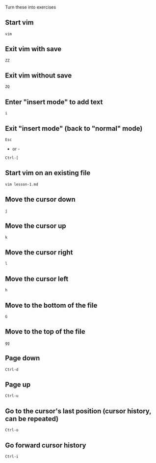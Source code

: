Turn these into exercises

## Start vim

```
vim
```

## Exit vim with save

```
ZZ
```

## Exit vim without save

```
ZQ
```

## Enter "insert mode" to add text

```
i
```

## Exit "insert mode" (back to "normal" mode)

```
Esc
```

- or -

```
Ctrl-[
```

## Start vim on an existing file

```
vim lesson-1.md
```

## Move the cursor down

```
j
```

## Move the cursor up

```
k
```

## Move the cursor right

```
l
```

## Move the cursor left

```
h
```

## Move to the bottom of the file

```
G
```

## Move to the top of the file

```
gg
```

## Page down

```
Ctrl-d
```

## Page up

```
Ctrl-u
```

## Go to the cursor's last position (cursor history, can be repeated)

```
Ctrl-o
```

## Go forward cursor history

```
Ctrl-i
```
